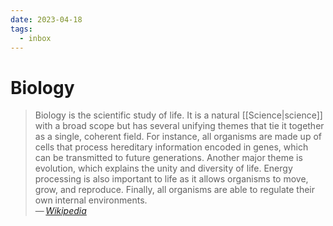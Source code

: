 ```yaml
---
date: 2023-04-18
tags:
  - inbox
---
```


# Biology

> Biology is the scientific study of life. It is a natural [[Science|science]]
> with a broad scope but has several unifying themes that tie it together as a
> single, coherent field. For instance, all organisms are made up of cells that
> process hereditary information encoded in genes, which can be transmitted to
> future generations. Another major theme is evolution, which explains the unity
> and diversity of life. Energy processing is also important to life as it
> allows organisms to move, grow, and reproduce. Finally, all organisms are able
> to regulate their own internal environments.\
> — <cite>[Wikipedia](https://en.wikipedia.org/wiki/Biology)</cite>
